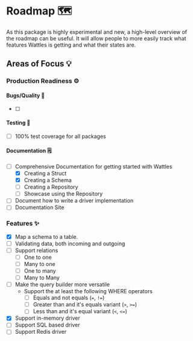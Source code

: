 # Roadmap 🗺️

As this package is highly experimental and new, a high-level overview of the roadmap can be useful. It will allow people to more easily track what features Wattles is getting and what their states are.

## Areas of Focus 💡

### Production Readiness ⚙️

#### Bugs/Quality 🐛

- [ ] 

#### Testing 🧪

- [ ] 100% test coverage for all packages

#### Documentation 🗒️

- [ ] Comprehensive Documentation for getting started with Wattles
  - [x] Creating a Struct
  - [x] Creating a Schema
  - [ ] Creating a Repository
  - [ ] Showcase using the Repository
- [ ] Document how to write a driver implementation
- [ ] Documentation Site

### Features ✨

- [x] Map a schema to a table.
- [ ] Validating data, both incoming and outgoing
- [ ] Support relations
  - [ ] One to one
  - [ ] Many to one
  - [ ] One to many
  - [ ] Many to Many
- [ ] Make the query builder more versatile
  - Support the at least the following WHERE operators
    - [ ] Equals and not equals (`=`, `!=`)
    - [ ] Greater than and it's equals variant (`>`, `>=`)
    - [ ] Less than and it's equal variant (`<`, `<=`)
- [x] Support in-memory driver
- [ ] Support SQL based driver
- [ ] Support Redis driver